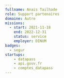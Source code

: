 ```yaml
---
fullname: Anais Tailhade
role: Support partenaires
domaine: Autre
missions:
  - start: 2021-11-18
    end: 2022-12-31
    status: service
    employer: DINUM
badges:
  - segur
startups:
    - datapass
    - api.gouv.fr
    - comptes_datapass
---
```


